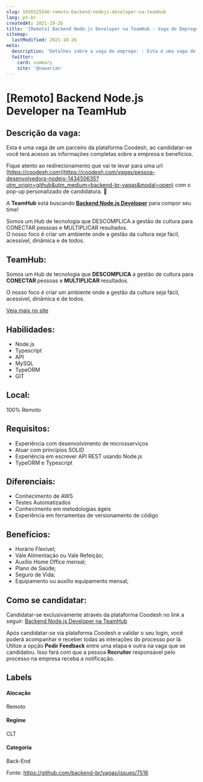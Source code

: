 ```yaml
---
slug: 1036525546-remoto-backend-nodejs-developer-na-teamhub
lang: pt-br
createdAt: 2021-10-26
title: '[Remoto] Backend Node.js Developer na TeamHub - Vaga de Emprego'
sitemap:
  lastModified: 2021-10-26
meta:
  description: 'Detalhes sobre a vaga de emprego: : Esta é uma vaga de um parceiro da plataforma Coodesh, ao candidatar-se você terá acesso as informações completas sobre a empresa e benefícios.  Fique atento ao redirecionamento que vai te levar para uma url [https://coodesh.com](https://coodesh.com/vagas/pessoa-desenvolvedora-nodejs-143450635?utm_origin=github&utm_medium=backend-br-vagas&modal=open) com o pop-up personalizado de candidatura. 👋 <p>A <strong>TeamHub</strong> está buscando <strong><ins>Backend Node.js Developer</ins></strong> para compor seu time!</p> <p>Somos um Hub de tecnologia que DESCOMPLICA a gestão de cultura para CONECTAR pessoas e MULTIPLICAR resultados.<br>O nosso foco é criar um ambiente onde a gestão da cultura seja fácil, acessível, dinâmica e de todos.</p>'
  twitter:
    card: summary
    site: '@nawarian'
---
```


# [Remoto] Backend Node.js Developer na TeamHub

## Descrição da vaga: 
Esta é uma vaga de um parceiro da plataforma Coodesh, ao candidatar-se você terá acesso as informações completas sobre a empresa e benefícios.


Fique atento ao redirecionamento que vai te levar para uma url [https://coodesh.com](https://coodesh.com/vagas/pessoa-desenvolvedora-nodejs-143450635?utm_origin=github&utm_medium=backend-br-vagas&modal=open) com o pop-up personalizado de candidatura. 👋
<p>A <strong>TeamHub</strong> está buscando <strong><ins>Backend Node.js Developer</ins></strong> para compor seu time!</p>
<p>Somos um Hub de tecnologia que DESCOMPLICA a gestão de cultura para CONECTAR pessoas e MULTIPLICAR resultados.<br>O nosso foco é criar um ambiente onde a gestão da cultura seja fácil, acessível, dinâmica e de todos.</p>

## TeamHub: 
 <p>Somos um Hub de tecnologia que <strong>DESCOMPLICA </strong>a gestão de cultura para <strong>CONECTAR </strong>pessoas e <strong>MULTIPLICAR </strong>resultados.</p>
<p>O nosso foco é criar um ambiente onde a gestão da cultura seja fácil, acessível, dinâmica e de todos.</p><a href='https://coodesh.com/empresas/teamhub'>Veja mais no site</a>

 ## Habilidades: 
 - Node.js 
- Typescript 
- API 
- MySQL 
- TypeORM 
- GIT
## Local: 
 100% Remoto
## Requisitos: 
 - Experiência com desenvolvimento de microsserviços 
- Atuar com princípios SOLID 
- Experiência em escrever API REST usando Node.js 
- TypeORM e Typescript
## Diferenciais: 
 - Conhecimento de AWS 
- Testes Automatizados 
- Conhecimento em metodologias ágeis 
- Experiência em ferramentas de versionamento de código
## Benefícios: 
 - Horário Flexível; 
- Vale Alimentação ou Vale Refeição; 
- Auxílio Home Office mensal; 
- Plano de Saúde; 
- Seguro de Vida; 
- Equipamento ou auxílio equipamento mensal;
## Como se candidatar:
Candidatar-se exclusivamente através da plataforma Coodesh no link a seguir: [Backend Node.js Developer na TeamHub](https://coodesh.com/vagas/pessoa-desenvolvedora-nodejs-143450635?utm_origin=github&utm_medium=backend-br-vagas&modal=open)


Após candidatar-se via plataforma Coodesh e validar o seu login, você poderá acompanhar e receber todas as interações do processo por lá. Utilize a opção **Pedir Feedback** entre uma etapa e outra na vaga que se candidatou. Isso fará com que a pessoa **Recruiter** responsável pelo processo na empresa receba a notificação.
## Labels
#### Alocação
Remoto
#### Regime
CLT
#### Categoria
Back-End

Fonte: https://github.com/backend-br/vagas/issues/7516